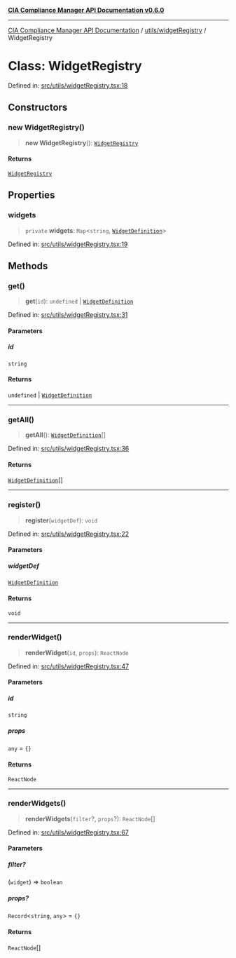 [**CIA Compliance Manager API Documentation v0.6.0**](../../../README.md)

***

[CIA Compliance Manager API Documentation](../../../modules.md) / [utils/widgetRegistry](../README.md) / WidgetRegistry

# Class: WidgetRegistry

Defined in: [src/utils/widgetRegistry.tsx:18](https://github.com/Hack23/cia-compliance-manager/blob/ca083b463223765b22422b66b3a43930241849bd/src/utils/widgetRegistry.tsx#L18)

## Constructors

### new WidgetRegistry()

> **new WidgetRegistry**(): [`WidgetRegistry`](WidgetRegistry.md)

#### Returns

[`WidgetRegistry`](WidgetRegistry.md)

## Properties

### widgets

> `private` **widgets**: `Map`\<`string`, [`WidgetDefinition`](../interfaces/WidgetDefinition.md)\>

Defined in: [src/utils/widgetRegistry.tsx:19](https://github.com/Hack23/cia-compliance-manager/blob/ca083b463223765b22422b66b3a43930241849bd/src/utils/widgetRegistry.tsx#L19)

## Methods

### get()

> **get**(`id`): `undefined` \| [`WidgetDefinition`](../interfaces/WidgetDefinition.md)

Defined in: [src/utils/widgetRegistry.tsx:31](https://github.com/Hack23/cia-compliance-manager/blob/ca083b463223765b22422b66b3a43930241849bd/src/utils/widgetRegistry.tsx#L31)

#### Parameters

##### id

`string`

#### Returns

`undefined` \| [`WidgetDefinition`](../interfaces/WidgetDefinition.md)

***

### getAll()

> **getAll**(): [`WidgetDefinition`](../interfaces/WidgetDefinition.md)[]

Defined in: [src/utils/widgetRegistry.tsx:36](https://github.com/Hack23/cia-compliance-manager/blob/ca083b463223765b22422b66b3a43930241849bd/src/utils/widgetRegistry.tsx#L36)

#### Returns

[`WidgetDefinition`](../interfaces/WidgetDefinition.md)[]

***

### register()

> **register**(`widgetDef`): `void`

Defined in: [src/utils/widgetRegistry.tsx:22](https://github.com/Hack23/cia-compliance-manager/blob/ca083b463223765b22422b66b3a43930241849bd/src/utils/widgetRegistry.tsx#L22)

#### Parameters

##### widgetDef

[`WidgetDefinition`](../interfaces/WidgetDefinition.md)

#### Returns

`void`

***

### renderWidget()

> **renderWidget**(`id`, `props`): `ReactNode`

Defined in: [src/utils/widgetRegistry.tsx:47](https://github.com/Hack23/cia-compliance-manager/blob/ca083b463223765b22422b66b3a43930241849bd/src/utils/widgetRegistry.tsx#L47)

#### Parameters

##### id

`string`

##### props

`any` = `{}`

#### Returns

`ReactNode`

***

### renderWidgets()

> **renderWidgets**(`filter`?, `props`?): `ReactNode`[]

Defined in: [src/utils/widgetRegistry.tsx:67](https://github.com/Hack23/cia-compliance-manager/blob/ca083b463223765b22422b66b3a43930241849bd/src/utils/widgetRegistry.tsx#L67)

#### Parameters

##### filter?

(`widget`) => `boolean`

##### props?

`Record`\<`string`, `any`\> = `{}`

#### Returns

`ReactNode`[]
